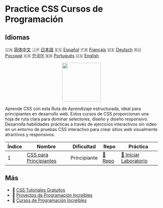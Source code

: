 # Practice CSS Cursos de Programación

## Idiomas

🇨🇳 [简体中文](README_zh.md) 🇯🇵 [日本語](README_ja.md) 🇪🇸 [Español](README_es.md) 🇫🇷 [Français](README_fr.md) 🇩🇪 [Deutsch](README_de.md) 🇷🇺 [Русский](README_ru.md) 🇰🇷 [한국어](README_ko.md) 🇧🇷 [Português](README_pt.md) 🇺🇸 [English](README.md) 

<div align="center">
<img width="128px" src="https://file.labex.io/path/YheSJQuYYCNJ.png">
</div>

Aprende CSS con esta Ruta de Aprendizaje estructurada, ideal para principiantes en desarrollo web. Estos cursos de CSS proporcionan una hoja de ruta clara para dominar selectores, diseño y diseño responsivo. Desarrolla habilidades prácticas a través de ejercicios interactivos sin video en un entorno de pruebas CSS interactivo para crear sitios web visualmente atractivos y responsivos.

|   Índice | Nombre                                                                  | Dificultad   | Repo                                                       | Práctica                                                                |
|----------|-------------------------------------------------------------------------|--------------|------------------------------------------------------------|-------------------------------------------------------------------------|
|        1 | [CSS para Principiantes](https://labex.io/es/courses/css-for-beginners) | Principiante | [🔗 Repo](https://github.com/labex-labs/css-for-beginners) | [🚀 Iniciar Laboratorio](https://labex.io/es/courses/css-for-beginners) |

## Más

- 🔗 [CSS Tutoriales Gratuitos](https://github.com/labex-labs/css-free-tutorials)
- 🔗 [Proyectos de Programación Increíbles](https://github.com/labex-labs/awesome-programming-projects)
- 🔗 [Cursos de Programación Increíbles](https://github.com/labex-labs/awesome-programming-courses)

